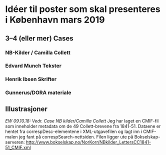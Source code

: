 # Idéer til poster som skal presenteres i København mars 2019
## 3–4 (eller mer) Cases
### NB-Kilder / Camilla Collett
### Edvard Munch Tekster
### Henrik Ibsen Skrifter
### Gunnerus/DORA materiale

## Illustrasjoner


*EW 09.10.18: Vedr. Case NB kilder/Camilla Collett*
Jeg har laget en CMIF-fil som inneholder metadata om de 49 Collett-brevene fra 1841-51. Dataene er hentet fra correspDesc-elementene i XML-utgavefilen og lagt inn i CMIF-malen jeg fant på correspSearch-nettsiden.
Filen ligger ute på Bokselskap-serveren: http://www.bokselskap.no/NorKorr/NBkilder_LettersCC1841-51_CMIF.xml

